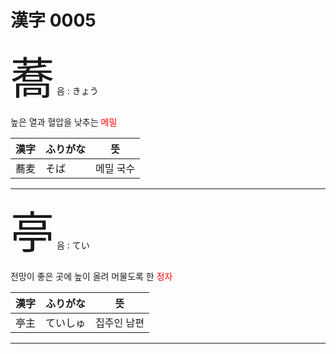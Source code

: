 # 漢字 0005

<span style="font-size: 500%;">蕎</span> 음 : きょう 

높은 열과 혈압을 낮추는 <font color="Red">메밀</font>

| 漢字 | ふりがな | 뜻 |
| --- | --- | --- |
| 蕎麦 | そば | 메밀 국수

---

<span style="font-size: 500%;">亭</span> 음 : てい 

전망이 좋은 곳에 높이 올려 머물도록 한 <font color="Red">정자</font>

| 漢字 | ふりがな | 뜻 |
| --- | --- | --- |
| 亭主 | ていしゅ | 집주인 남편

---